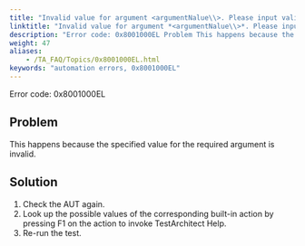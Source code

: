 ```yaml
--- 
title: "Invalid value for argument <argumentNalue\\>. Please input valid data."
linktitle: "Invalid value for argument *<argumentNalue\\>*. Please input valid data."
description: "Error code: 0x8001000EL Problem This happens because the specified value for the required argument is invalid. Solution Check the AUT again. Look up the possible values of the corresponding built-in ..."
weight: 47
aliases: 
    - /TA_FAQ/Topics/0x8001000EL.html
keywords: "automation errors, 0x8001000EL"
---
```


Error code: 0x8001000EL

## Problem

This happens because the specified value for the required argument is invalid.

## Solution

1.  Check the AUT again.
2.  Look up the possible values of the corresponding built-in action by pressing F1 on the action to invoke TestArchitect Help.
3.  Re-run the test.




